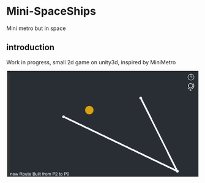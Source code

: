 # Mini-SpaceShips
Mini metro but in space
## introduction
Work in progress, small 2d game on unity3d, inspired by MiniMetro
<p align="center">
    <img src="https://raw.githubusercontent.com/gualt1995/Mini-SpaceShips/master/Screens/MiniSpace.PNG" width="500" title="">
</p>
